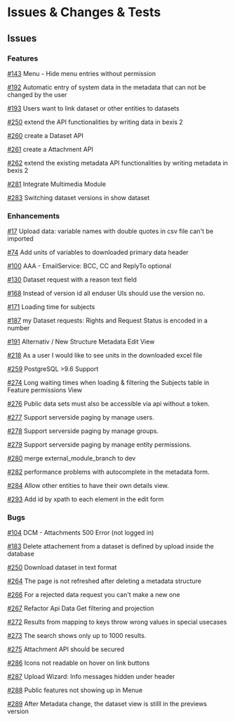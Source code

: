 # Issues & Changes & Tests

## Issues

### Features

[#143](https://github.com/BEXIS2/Core/issues/143) Menu - Hide menu entries without permission

[#192](https://github.com/BEXIS2/Core/issues/192) Automatic entry of system data in the metadata that can not be changed by the user

[#193](https://github.com/BEXIS2/Core/issues/193) Users want to link dataset or other entities to datasets

[#250](https://github.com/BEXIS2/Core/issues/250) extend the API functionalities by writing data in bexis 2

[#260](https://github.com/BEXIS2/Core/issues/260) create a Dataset API

[#261](https://github.com/BEXIS2/Core/issues/261) create a Attachment API
		
[#262](https://github.com/BEXIS2/Core/issues/262) extend the existing metadata API functionalities by writing metadata in bexis 2

[#281](https://github.com/BEXIS2/Core/issues/281) Integrate Multimedia Module

[#283](https://github.com/BEXIS2/Core/issues/283) Switching dataset versions in show dataset


### Enhancements

[#17](https://github.com/BEXIS2/Core/issues/17) Upload data: variable names with double quotes in csv file can't be imported

[#74](https://github.com/BEXIS2/Core/issues/74) Add units of variables to downloaded primary data header

[#100](https://github.com/BEXIS2/Core/issues/100) AAA - EmailService: BCC, CC and ReplyTo optional

[#130](https://github.com/BEXIS2/Core/issues/130) Dataset request with a reason text field

[#168](https://github.com/BEXIS2/Core/issues/168) Instead of version id all enduser UIs should use the version no.

[#171](https://github.com/BEXIS2/Core/issues/171) Loading time for subjects

[#187](https://github.com/BEXIS2/Core/issues/187) my Dataset requests: Rights and Request Status is encoded in a number

[#191](https://github.com/BEXIS2/Core/issues/191) Alternativ / New Structure Metadata Edit View

[#218](https://github.com/BEXIS2/Core/issues/218) As a user I would like to see units in the downloaded excel file

[#259](https://github.com/BEXIS2/Core/issues/259) PostgreSQL >9.6 Support

[#274](https://github.com/BEXIS2/Core/issues/274) Long waiting times when loading & filtering the Subjects table in Feature permissions View

[#276](https://github.com/BEXIS2/Core/issues/276) Public data sets must also be accessible via api without a token.

[#277](https://github.com/BEXIS2/Core/issues/277) Support serverside paging by manage users.

[#278](https://github.com/BEXIS2/Core/issues/278) Support serverside paging by manage groups.

[#279](https://github.com/BEXIS2/Core/issues/279) Support serverside paging by manage entity permissions.

[#280](https://github.com/BEXIS2/Core/issues/280) merge external_module_branch to dev

[#282](https://github.com/BEXIS2/Core/issues/282) performance problems with autocomplete in the metadata form.

[#284](https://github.com/BEXIS2/Core/issues/284) Allow other entities to have their own details view.

[#293](https://github.com/BEXIS2/Core/issues/293) Add id by xpath to each element in the edit form

### Bugs

[#104](https://github.com/BEXIS2/Core/issues/104) DCM - Attachments 500 Error (not logged in)

[#183](https://github.com/BEXIS2/Core/issues/183) Delete attachement from a dataset is defined by upload inside the database

[#250](https://github.com/BEXIS2/Core/issues/250) Download dataset in text format

[#264](https://github.com/BEXIS2/Core/issues/264) The page is not refreshed after deleting a metadata structure

[#266](https://github.com/BEXIS2/Core/issues/266) For a rejected data request you can't make a new one

[#267](https://github.com/BEXIS2/Core/issues/267) Refactor Api Data Get filtering and projection

[#272](https://github.com/BEXIS2/Core/issues/272) Results from mapping to keys throw wrong values in special usecases

[#273](https://github.com/BEXIS2/Core/issues/273) The search shows only up to 1000 results.

[#275](https://github.com/BEXIS2/Core/issues/275) Attachment API should be secured

[#286](https://github.com/BEXIS2/Core/issues/286) Icons not readable on hover on link buttons

[#287](https://github.com/BEXIS2/Core/issues/287) Upload Wizard: Info messages hidden under header

[#288](https://github.com/BEXIS2/Core/issues/288) Public features not showing up in Menue

[#289](https://github.com/BEXIS2/Core/issues/289) After Metadata change, the dataset view is stilll in the previews version
